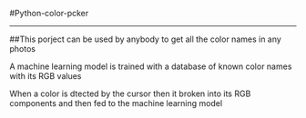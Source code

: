 #Python-color-pcker
<hr>
##This porject can be used by anybody to get all the color names in any photos

A machine learning model is trained with a database of known color names with its RGB values 

When a color is dtected by the cursor then it broken into its RGB components and then fed to the machine learning model
